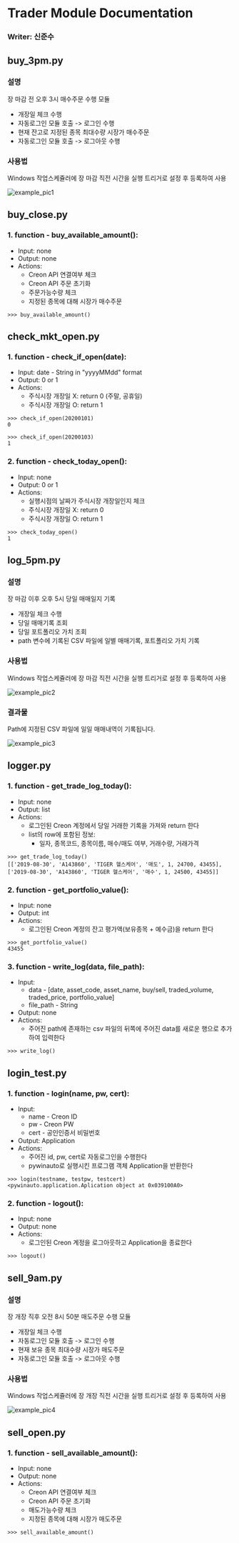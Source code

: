 # Trader Module Documentation

### Writer: 신준수

## buy_3pm.py

### 설명

장 마감 전 오후 3시 매수주문 수행 모듈
- 개장일 체크 수행
- 자동로그인 모듈 호출 -> 로그인 수행
- 현재 잔고로 지정된 종목 최대수량 시장가 매수주문
- 자동로그인 모듈 호출 -> 로그아웃 수행

### 사용법

Windows 작업스케쥴러에 장 마감 직전 시간을 실행 트리거로 설정 후 등록하여 사용

![example_pic1](../../resources/modules/buy_3pm.png)

## buy_close.py

### 1. function -  buy_available_amount():
- Input: none
- Output: none
- Actions:
  - Creon API 연결여부 체크
  - Creon API 주문 초기화
  - 주문가능수량 체크
  - 지정된 종목에 대해 시장가 매수주문

~~~
>>> buy_available_amount()
~~~

## check_mkt_open.py

### 1. function -  check_if_open(date):
- Input: date - String in "yyyyMMdd" format
- Output: 0 or 1
- Actions:
  - 주식시장 개장일 X: return 0 (주말, 공휴일)
  - 주식시장 개장일 O: return 1

~~~
>>> check_if_open(20200101)
0

>>> check_if_open(20200103)
1
~~~


### 2. function -  check_today_open():
- Input: none
- Output: 0 or 1
- Actions:
  - 실행시점의 날짜가 주식시장 개장일인지 체크
  - 주식시장 개장일 X: return 0
  - 주식시장 개장일 O: return 1

~~~
>>> check_today_open()
1
~~~

## log_5pm.py

### 설명

장 마감 이후 오후 5시 당일 매매일지 기록
- 개장일 체크 수행
- 당일 매매기록 조회
- 당일 포트폴리오 가치 조회
- path 변수에 기록된 CSV 파일에 일별 매매기록, 포트폴리오 가치 기록

### 사용법

Windows 작업스케쥴러에 장 마감 직전 시간을 실행 트리거로 설정 후 등록하여 사용

![example_pic2](../../resources/modules/log_5pm.png)

### 결과물

Path에 지정된 CSV 파일에 일일 매매내역이 기록됩니다.

![example_pic3](../../resources/modules/logger.png)

## logger.py

### 1. function -  get_trade_log_today():
- Input: none
- Output: list
- Actions:
  - 로그인된 Creon 계정에서 당일 거래한 기록을 가져와 return 한다
  - list의 row에 포함된 정보:
    - 일자, 종목코드, 종목이름, 매수/매도 여부, 거래수량, 거래가격

~~~
>>> get_trade_log_today()
[['2019-08-30', 'A143860', 'TIGER 헬스케어', '매도', 1, 24700, 43455], ['2019-08-30', 'A143860', 'TIGER 헬스케어', '매수', 1, 24500, 43455]]
~~~

### 2. function -  get_portfolio_value():
- Input: none
- Output: int
- Actions:
  - 로그인된 Creon 계정의 잔고 평가액(보유종목 + 예수금)을 return 한다

~~~
>>> get_portfolio_value()
43455
~~~

### 3. function -  write_log(data, file_path):
- Input:
  - data - [date, asset_code, asset_name, buy/sell, traded_volume, traded_price, portfolio_value]
  - file_path - String
- Output: none
- Actions:
  - 주어진 path에 존재하는 csv 파일의 뒤쪽에 주어진 data를 새로운 행으로 추가하여 입력한다  

~~~
>>> write_log()
~~~

## login_test.py

### 1. function -  login(name, pw, cert):
- Input:
  - name - Creon ID
  - pw - Creon PW
  - cert - 공인인증서 비밀번호
- Output: Application
- Actions:
  - 주어진 id, pw, cert로 자동로그인을 수행한다
  - pywinauto로 실행시킨 프로그램 객체 Application을 반환한다

~~~
>>> login(testname, testpw, testcert)
<pywinauto.application.Aplication object at 0x039100A0>
~~~

### 2. function -  logout():
- Input: none
- Output: none
- Actions:
  - 로그인된 Creon 계정을 로그아웃하고 Application을 종료한다

~~~
>>> logout()
~~~

## sell_9am.py

### 설명

장 개장 직후 오전 8시 50분 매도주문 수행 모듈
- 개장일 체크 수행
- 자동로그인 모듈 호출 -> 로그인 수행
- 현재 보유 종목 최대수량 시장가 매도주문
- 자동로그인 모듈 호출 -> 로그아웃 수행

### 사용법

Windows 작업스케쥴러에 장 개장 직전 시간을 실행 트리거로 설정 후 등록하여 사용

![example_pic4](../../resources/modules/sell_9am.png)

## sell_open.py

### 1. function -  sell_available_amount():
- Input: none
- Output: none
- Actions:
  - Creon API 연결여부 체크
  - Creon API 주문 초기화
  - 매도가능수량 체크
  - 지정된 종목에 대해 시장가 매도주문

~~~
>>> sell_available_amount()
~~~
